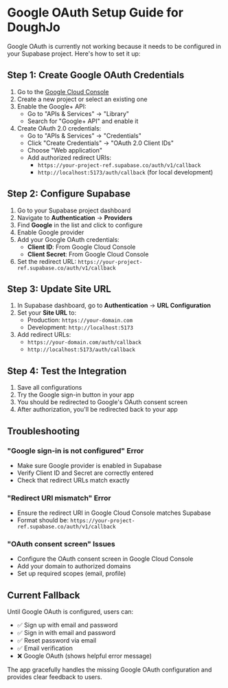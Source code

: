 # Google OAuth Setup Guide for DoughJo

Google OAuth is currently not working because it needs to be configured in your Supabase project. Here's how to set it up:

## Step 1: Create Google OAuth Credentials

1. Go to the [Google Cloud Console](https://console.cloud.google.com/)
2. Create a new project or select an existing one
3. Enable the Google+ API:
   - Go to "APIs & Services" → "Library"
   - Search for "Google+ API" and enable it
4. Create OAuth 2.0 credentials:
   - Go to "APIs & Services" → "Credentials"
   - Click "Create Credentials" → "OAuth 2.0 Client IDs"
   - Choose "Web application"
   - Add authorized redirect URIs:
     - `https://your-project-ref.supabase.co/auth/v1/callback`
     - `http://localhost:5173/auth/callback` (for local development)

## Step 2: Configure Supabase

1. Go to your Supabase project dashboard
2. Navigate to **Authentication** → **Providers**
3. Find **Google** in the list and click to configure
4. Enable Google provider
5. Add your Google OAuth credentials:
   - **Client ID**: From Google Cloud Console
   - **Client Secret**: From Google Cloud Console
6. Set the redirect URL: `https://your-project-ref.supabase.co/auth/v1/callback`

## Step 3: Update Site URL

1. In Supabase dashboard, go to **Authentication** → **URL Configuration**
2. Set your **Site URL** to:
   - Production: `https://your-domain.com`
   - Development: `http://localhost:5173`
3. Add redirect URLs:
   - `https://your-domain.com/auth/callback`
   - `http://localhost:5173/auth/callback`

## Step 4: Test the Integration

1. Save all configurations
2. Try the Google sign-in button in your app
3. You should be redirected to Google's OAuth consent screen
4. After authorization, you'll be redirected back to your app

## Troubleshooting

### "Google sign-in is not configured" Error
- Make sure Google provider is enabled in Supabase
- Verify Client ID and Secret are correctly entered
- Check that redirect URLs match exactly

### "Redirect URI mismatch" Error
- Ensure the redirect URI in Google Cloud Console matches Supabase
- Format should be: `https://your-project-ref.supabase.co/auth/v1/callback`

### "OAuth consent screen" Issues
- Configure the OAuth consent screen in Google Cloud Console
- Add your domain to authorized domains
- Set up required scopes (email, profile)

## Current Fallback

Until Google OAuth is configured, users can:
- ✅ Sign up with email and password
- ✅ Sign in with email and password  
- ✅ Reset password via email
- ✅ Email verification
- ❌ Google OAuth (shows helpful error message)

The app gracefully handles the missing Google OAuth configuration and provides clear feedback to users.